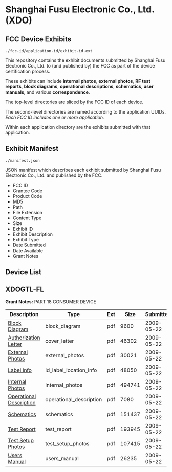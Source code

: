# Shanghai Fusu Electronic Co., Ltd. (XDO)
## FCC Device Exhibits

```
./fcc-id/application-id/exhibit-id.ext
```

This repository contains the exhibit documents submitted by Shanghai Fusu Electronic Co., Ltd. to (and published by) the FCC as part of the device certification process.

These exhibits can include **internal photos**, **external photos**, **RF test reports**, **block diagrams**, **operational descriptions**, **schematics**, **user manuals**, and various **correspondence**.

The top-level directories are sliced by the FCC ID of each device.

The second-level directories are named according to the application UUIDs. *Each FCC ID includes one or more application.*

Within each application directory are the exhibits submitted with that application. 

## Exhibit Manifest

```
./manifest.json
```

JSON manifest which describes each exhibit submitted by Shanghai Fusu Electronic Co., Ltd. and published by the FCC.

- FCC ID
- Grantee Code
- Product Code
- MD5
- Path
- File Extension
- Content Type
- Size
- Exhibit ID
- Exhibit Description
- Exhibit Type
- Date Submitted
- Date Available
- Grant Notes

## Device List
## XDOGTL-FL
**Grant Notes:** PART 18 CONSUMER DEVICE

| Description | Type | Ext | Size | Submitted | Available |
| ----------- | ---- | --- | ---- | --------- | --------- |
| [Block Diagram](XDOGTL-FL/547bb6f47bf570acdbe6f9e4990d0bce/1114557.pdf) | block_diagram | pdf | 9600 | 2009-05-22 | 2009-05-22 |
| [Authorization Letter](XDOGTL-FL/547bb6f47bf570acdbe6f9e4990d0bce/1114556.pdf) | cover_letter | pdf | 46302 | 2009-05-22 | 2009-05-22 |
| [External Photos](XDOGTL-FL/547bb6f47bf570acdbe6f9e4990d0bce/1114558.pdf) | external_photos | pdf | 30021 | 2009-05-22 | 2009-05-22 |
| [Label Info](XDOGTL-FL/547bb6f47bf570acdbe6f9e4990d0bce/1114563.pdf) | id_label_location_info | pdf | 48050 | 2009-05-22 | 2009-05-22 |
| [Internal Photos](XDOGTL-FL/547bb6f47bf570acdbe6f9e4990d0bce/1114559.pdf) | internal_photos | pdf | 494741 | 2009-05-22 | 2009-05-22 |
| [Operational Description](XDOGTL-FL/547bb6f47bf570acdbe6f9e4990d0bce/1114560.pdf) | operational_description | pdf | 7080 | 2009-05-22 | 2009-05-22 |
| [Schematics](XDOGTL-FL/547bb6f47bf570acdbe6f9e4990d0bce/1114562.pdf) | schematics | pdf | 151437 | 2009-05-22 | 2009-05-22 |
| [Test Report](XDOGTL-FL/547bb6f47bf570acdbe6f9e4990d0bce/1114561.pdf) | test_report | pdf | 193945 | 2009-05-22 | 2009-05-22 |
| [Test Setup Photos](XDOGTL-FL/547bb6f47bf570acdbe6f9e4990d0bce/1114555.pdf) | test_setup_photos | pdf | 107415 | 2009-05-22 | 2009-05-22 |
| [Users Manual](XDOGTL-FL/547bb6f47bf570acdbe6f9e4990d0bce/1114564.pdf) | users_manual | pdf | 26235 | 2009-05-22 | 2009-05-22 |
